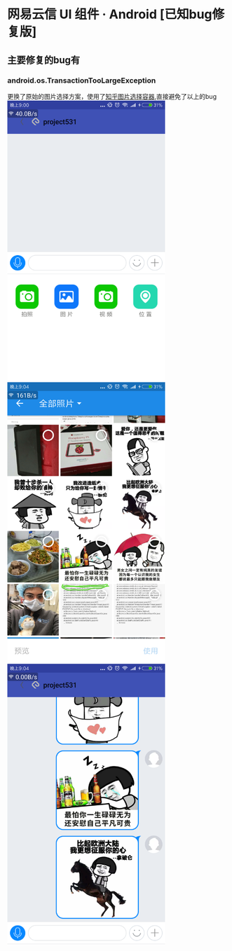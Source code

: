 # 网易云信 UI 组件 · Android [已知bug修复版]

## 主要修复的bug有

### android.os.TransactionTooLargeException

更换了原始的图片选择方案，使用了[知乎图片选择容器](https://github.com/zhihu/Matisse),直接避免了以上的bug<br/>
<img src="https://raw.githubusercontent.com/Microhx/NIM_Android_UIKit/master/images/01.png" width = "360" height = "640"/> 
<img src="https://raw.githubusercontent.com/Microhx/NIM_Android_UIKit/master/images/02.png" width = "360" height = "640"/> 
<img src="https://raw.githubusercontent.com/Microhx/NIM_Android_UIKit/master/images/03.png" width = "360" height = "640"/>

